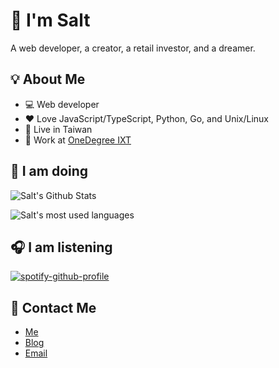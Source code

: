 # :salt: I'm Salt

A web developer, a creator, a retail investor, and a dreamer.

## :bulb: About Me

- :computer: Web developer
- :heart: Love JavaScript/TypeScript, Python, Go, and Unix/Linux
- :house_with_garden: Live in Taiwan
- 🏢 Work at [OneDegree IXT](https://theixt.com)

## :wrench: I am doing

![Salt's Github Stats](https://github-readme-stats.vercel.app/api?username=saltchang&show_icons=true&theme=github_dark&count_private=true&line_height=30&hide_title=true)

![Salt's most used languages](https://github-readme-stats.vercel.app/api/top-langs/?username=saltchang&hide=html,scss,css&layout=compact&theme=github_dark&hide_title=true)

## :headphones: I am listening

[![spotify-github-profile](https://spotify-github-profile.vercel.app/api/view?uid=0wx6ttdb53ktogtjtn8visfy2&cover_image=true&theme=default)](https://spotify-github-profile.vercel.app/api/view?uid=0wx6ttdb53ktogtjtn8visfy2&redirect=true)

## :bow_and_arrow: Contact Me

- [Me](https://saltchang.com)
- [Blog](https://blog.saltchang.com)
- [Email](mailto:saltchang@outlook.com)
